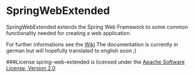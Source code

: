 SpringWebExtended
===================

SpringWebExtended extends the Spring Web Framework to some common functionality needed for creating a web application.

For further informations see the [Wiki](https://github.com/furti/spring-web-extended/wiki)
The documentation is currently in german but will hopefully translated to english soon ;)

###License
spring-web-extended is licensed under the [Apache Software License, Version 2.0](http://www.apache.org/licenses/LICENSE-2.0.txt)
